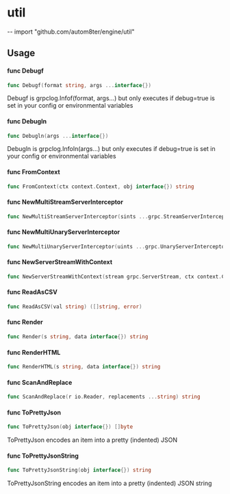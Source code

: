 # util
--
    import "github.com/autom8ter/engine/util"


## Usage

#### func  Debugf

```go
func Debugf(format string, args ...interface{})
```
Debugf is grpclog.Infof(format, args...) but only executes if debug=true is set
in your config or environmental variables

#### func  Debugln

```go
func Debugln(args ...interface{})
```
Debugln is grpclog.Infoln(args...) but only executes if debug=true is set in
your config or environmental variables

#### func  FromContext

```go
func FromContext(ctx context.Context, obj interface{}) string
```

#### func  NewMultiStreamServerInterceptor

```go
func NewMultiStreamServerInterceptor(sints ...grpc.StreamServerInterceptor) grpc.StreamServerInterceptor
```

#### func  NewMultiUnaryServerInterceptor

```go
func NewMultiUnaryServerInterceptor(uints ...grpc.UnaryServerInterceptor) grpc.UnaryServerInterceptor
```

#### func  NewServerStreamWithContext

```go
func NewServerStreamWithContext(stream grpc.ServerStream, ctx context.Context) grpc.ServerStream
```

#### func  ReadAsCSV

```go
func ReadAsCSV(val string) ([]string, error)
```

#### func  Render

```go
func Render(s string, data interface{}) string
```

#### func  RenderHTML

```go
func RenderHTML(s string, data interface{}) string
```

#### func  ScanAndReplace

```go
func ScanAndReplace(r io.Reader, replacements ...string) string
```

#### func  ToPrettyJson

```go
func ToPrettyJson(obj interface{}) []byte
```
ToPrettyJson encodes an item into a pretty (indented) JSON

#### func  ToPrettyJsonString

```go
func ToPrettyJsonString(obj interface{}) string
```
ToPrettyJsonString encodes an item into a pretty (indented) JSON string
